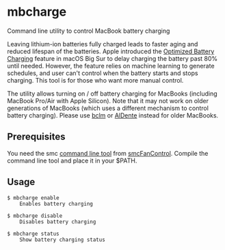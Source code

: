# mbcharge

Command line utility to control MacBook battery charging

Leaving lithium-ion batteries fully charged leads to faster aging and reduced
lifespan of the batteries. Apple introduced the [Optimized Battery Charging][optimized-battery-charing]
feature in macOS Big Sur to delay charging the battery past 80% until needed.
However, the feature relies on machine learning to generate schedules, and user
can't control when the battery starts and stops charging. This tool is for those who want more
manual control.

The utility allows turning on / off battery charging for MacBooks (including
MacBook Pro/Air with Apple Silicon). Note that it may not work on older
generations of MacBooks (which uses a different mechanism to control battery
charging). Please use [bclm][bclm] or [AlDente][AlDente] instead for older MacBooks.

## Prerequisites

You need the smc [command line tool][smc-command]
from [smcFanControl][smcFanControl]. Compile the command line tool and
place it in your $PATH.

## Usage

```
$ mbcharge enable
    Enables battery charging

$ mbcharge disable
    Disables battery charging

$ mbcharge status
    Show battery charging status
```

[optimized-battery-charing]: https://support.apple.com/guide/macbook-pro/charge-the-battery-apdbc13fd966/mac
[bclm]: https://github.com/zackelia/bclm
[AlDente]: https://github.com/davidwernhart/AlDente
[smc-command]: https://github.com/hholtmann/smcFanControl/tree/master/smc-command
[smcFanControl]: https://github.com/hholtmann/smcFanControl
